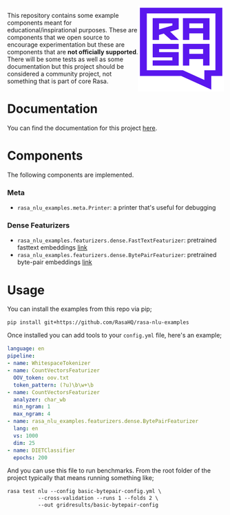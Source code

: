 <img src="square-logo.svg" width=200 height=200 align="right">

This repository contains some example components meant for educational/inspirational
purposes. These are components that we open source to encourage experimentation but
these are components that are **not officially supported**. There will be some tests
as well as some documentation but this project should be considered a community project,
not something that is part of core Rasa.

# Documentation

You can find the documentation for this project [here](https://rasahq.github.io/rasa-nlu-examples/).

# Components

The following components are implemented.

### Meta

- `rasa_nlu_examples.meta.Printer`: a printer that's useful for debugging

### Dense Featurizers

- `rasa_nlu_examples.featurizers.dense.FastTextFeaturizer`: pretrained fasttext embeddings [link](https://fasttext.cc/)
- `rasa_nlu_examples.featurizers.dense.BytePairFeaturizer`: pretrained byte-pair embeddings [link](https://nlp.h-its.org/bpemb/)

# Usage 

You can install the examples from this repo via pip; 

```
pip install git+https://github.com/RasaHQ/rasa-nlu-examples
```

Once installed you can add tools to your `config.yml` file, here's an example;

```yaml
language: en
pipeline:
- name: WhitespaceTokenizer
- name: CountVectorsFeaturizer
  OOV_token: oov.txt
  token_pattern: (?u)\b\w+\b
- name: CountVectorsFeaturizer
  analyzer: char_wb
  min_ngram: 1
  max_ngram: 4
- name: rasa_nlu_examples.featurizers.dense.BytePairFeaturizer
  lang: en
  vs: 1000
  dim: 25
- name: DIETClassifier
  epochs: 200
```

And you can use this file to run benchmarks. From the root folder of the project typically
that means running something like;

```
rasa test nlu --config basic-bytepair-config.yml \
          --cross-validation --runs 1 --folds 2 \
          --out gridresults/basic-bytepair-config
```
